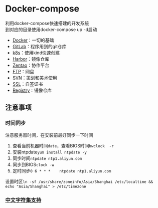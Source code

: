 # Docker-compose

利用docker-compose快速搭建的开发系统  
到对应的目录使用docker-compose up -d启动

* [Docker](./docker/README.md)：一切的基础
* [GitLab](./gitlab//README.md)：程序用到的git仓库
* [k8s](./k8s/README.md)：使用kind快速创建
* [Harbor](./harbor/README.md)：镜像仓库
* [Zentao](./zentao/README.md)：协作平台
* [FTP](./ftp/README.md)：网盘
* [SVN](./scmmanager/README.md)：策划和美术使用
* [SSL](./ssl/README.md)：自签证书
* [Registry](./docker/registry/README.md)：镜像仓库

## 注意事项
### 时间同步
注意服务器时间，在安装前最好同步一下时间
1. 查看当前机器时间`date`，查看BIOS时间`hwclock  -r`
2. 安装ntpdate`yum install ntpdate -y`
3. 同步时间`ntpdate ntp1.aliyun.com`
4. 同步到BIOS`clock -w`
5. 定时同步`0 6 * * *    ntpdate ntp1.aliyun.com`

设置时区`ln -sf /usr/share/zoneinfo/Asia/Shanghai /etc/localtime && echo "Asia/Shanghai" > /etc/timezone`

### [中文字符集支持](./docker/README.md)
